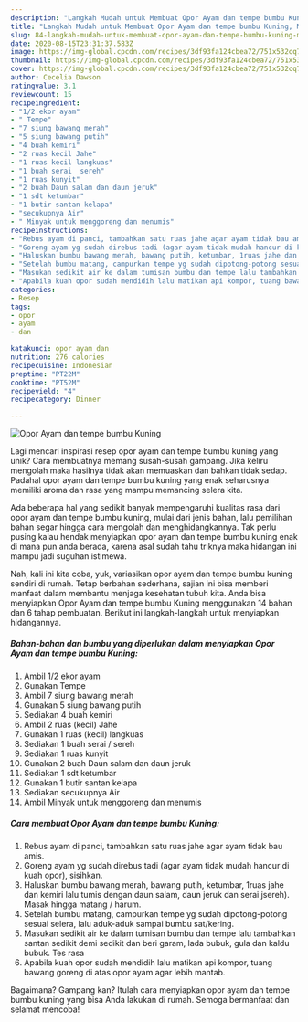 ```yaml
---
description: "Langkah Mudah untuk Membuat Opor Ayam dan tempe bumbu Kuning, Menggugah Selera"
title: "Langkah Mudah untuk Membuat Opor Ayam dan tempe bumbu Kuning, Menggugah Selera"
slug: 84-langkah-mudah-untuk-membuat-opor-ayam-dan-tempe-bumbu-kuning-menggugah-selera
date: 2020-08-15T23:31:37.583Z
image: https://img-global.cpcdn.com/recipes/3df93fa124cbea72/751x532cq70/opor-ayam-dan-tempe-bumbu-kuning-foto-resep-utama.jpg
thumbnail: https://img-global.cpcdn.com/recipes/3df93fa124cbea72/751x532cq70/opor-ayam-dan-tempe-bumbu-kuning-foto-resep-utama.jpg
cover: https://img-global.cpcdn.com/recipes/3df93fa124cbea72/751x532cq70/opor-ayam-dan-tempe-bumbu-kuning-foto-resep-utama.jpg
author: Cecelia Dawson
ratingvalue: 3.1
reviewcount: 15
recipeingredient:
- "1/2 ekor ayam"
- " Tempe"
- "7 siung bawang merah"
- "5 siung bawang putih"
- "4 buah kemiri"
- "2 ruas kecil Jahe"
- "1 ruas kecil langkuas"
- "1 buah serai  sereh"
- "1 ruas kunyit"
- "2 buah Daun salam dan daun jeruk"
- "1 sdt ketumbar"
- "1 butir santan kelapa"
- "secukupnya Air"
- " Minyak untuk menggoreng dan menumis"
recipeinstructions:
- "Rebus ayam di panci, tambahkan satu ruas jahe agar ayam tidak bau amis."
- "Goreng ayam yg sudah direbus tadi (agar ayam tidak mudah hancur di kuah opor), sisihkan."
- "Haluskan bumbu bawang merah, bawang putih, ketumbar, 1ruas jahe dan kemiri lalu tumis dengan daun salam, daun jeruk dan serai jsereh). Masak hingga matang / harum."
- "Setelah bumbu matang, campurkan tempe yg sudah dipotong-potong sesuai selera, lalu aduk-aduk sampai bumbu sat/kering."
- "Masukan sedikit air ke dalam tumisan bumbu dan tempe lalu tambahkan santan sedikit demi sedikit dan beri garam, lada bubuk, gula dan kaldu bubuk. Tes rasa"
- "Apabila kuah opor sudah mendidih lalu matikan api kompor, tuang bawang goreng di atas opor ayam agar lebih mantab."
categories:
- Resep
tags:
- opor
- ayam
- dan

katakunci: opor ayam dan 
nutrition: 276 calories
recipecuisine: Indonesian
preptime: "PT22M"
cooktime: "PT52M"
recipeyield: "4"
recipecategory: Dinner

---
```



![Opor Ayam dan tempe bumbu Kuning](https://img-global.cpcdn.com/recipes/3df93fa124cbea72/751x532cq70/opor-ayam-dan-tempe-bumbu-kuning-foto-resep-utama.jpg)

Lagi mencari inspirasi resep opor ayam dan tempe bumbu kuning yang unik? Cara membuatnya memang susah-susah gampang. Jika keliru mengolah maka hasilnya tidak akan memuaskan dan bahkan tidak sedap. Padahal opor ayam dan tempe bumbu kuning yang enak seharusnya memiliki aroma dan rasa yang mampu memancing selera kita.



Ada beberapa hal yang sedikit banyak mempengaruhi kualitas rasa dari opor ayam dan tempe bumbu kuning, mulai dari jenis bahan, lalu pemilihan bahan segar hingga cara mengolah dan menghidangkannya. Tak perlu pusing kalau hendak menyiapkan opor ayam dan tempe bumbu kuning enak di mana pun anda berada, karena asal sudah tahu triknya maka hidangan ini mampu jadi suguhan istimewa.


Nah, kali ini kita coba, yuk, variasikan opor ayam dan tempe bumbu kuning sendiri di rumah. Tetap berbahan sederhana, sajian ini bisa memberi manfaat dalam membantu menjaga kesehatan tubuh kita. Anda bisa menyiapkan Opor Ayam dan tempe bumbu Kuning menggunakan 14 bahan dan 6 tahap pembuatan. Berikut ini langkah-langkah untuk menyiapkan hidangannya.

<!--inarticleads1-->

##### Bahan-bahan dan bumbu yang diperlukan dalam menyiapkan Opor Ayam dan tempe bumbu Kuning:

1. Ambil 1/2 ekor ayam
1. Gunakan  Tempe
1. Ambil 7 siung bawang merah
1. Gunakan 5 siung bawang putih
1. Sediakan 4 buah kemiri
1. Ambil 2 ruas (kecil) Jahe
1. Gunakan 1 ruas (kecil) langkuas
1. Sediakan 1 buah serai / sereh
1. Sediakan 1 ruas kunyit
1. Gunakan 2 buah Daun salam dan daun jeruk
1. Sediakan 1 sdt ketumbar
1. Gunakan 1 butir santan kelapa
1. Sediakan secukupnya Air
1. Ambil  Minyak untuk menggoreng dan menumis




<!--inarticleads2-->

##### Cara membuat Opor Ayam dan tempe bumbu Kuning:

1. Rebus ayam di panci, tambahkan satu ruas jahe agar ayam tidak bau amis.
1. Goreng ayam yg sudah direbus tadi (agar ayam tidak mudah hancur di kuah opor), sisihkan.
1. Haluskan bumbu bawang merah, bawang putih, ketumbar, 1ruas jahe dan kemiri lalu tumis dengan daun salam, daun jeruk dan serai jsereh). Masak hingga matang / harum.
1. Setelah bumbu matang, campurkan tempe yg sudah dipotong-potong sesuai selera, lalu aduk-aduk sampai bumbu sat/kering.
1. Masukan sedikit air ke dalam tumisan bumbu dan tempe lalu tambahkan santan sedikit demi sedikit dan beri garam, lada bubuk, gula dan kaldu bubuk. Tes rasa
1. Apabila kuah opor sudah mendidih lalu matikan api kompor, tuang bawang goreng di atas opor ayam agar lebih mantab.




Bagaimana? Gampang kan? Itulah cara menyiapkan opor ayam dan tempe bumbu kuning yang bisa Anda lakukan di rumah. Semoga bermanfaat dan selamat mencoba!
